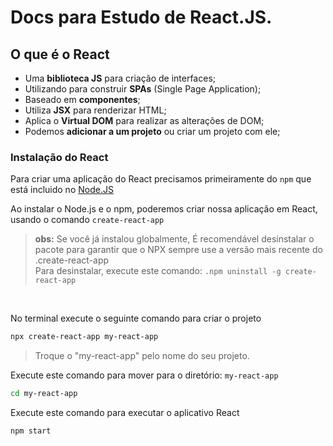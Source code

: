 # Docs para Estudo de React.JS.

## O que é o React

- Uma **biblioteca JS** para criação de interfaces;
- Utilizando para construir **SPAs** (Single Page Application);
- Baseado em **componentes**;
- Utiliza **JSX** para renderizar HTML;
- Aplica o **Virtual DOM** para realizar as alterações de DOM;
- Podemos **adicionar a um projeto** ou criar um projeto com ele;

### Instalação do React

Para criar uma aplicação do React precisamos primeiramente do `npm` que está incluido no [Node.JS](https://nodejs.org/en)

Ao instalar o Node.js e o npm, poderemos criar nossa aplicação em React, usando o comando `create-react-app`


> **obs:** Se você já instalou globalmente, É recomendável desinstalar o pacote para garantir que o NPX sempre use a versão mais recente do .create-react-app<br/>
> Para desinstalar, execute este comando: `.npm uninstall -g create-react-app`
<br/>

No terminal execute o seguinte comando para criar o projeto

```bash
npx create-react-app my-react-app
```
> Troque o "my-react-app" pelo nome do seu projeto.

Execute este comando para mover para o diretório: `my-react-app`
```bash
cd my-react-app
```
Execute este comando para executar o aplicativo React

```bash
npm start
```
